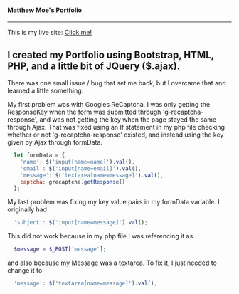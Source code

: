 #### Matthew Moe's Portfolio

---

This is my live site: [Click me!](matthewmoe.com)

I created my Portfolio using Bootstrap, HTML, PHP, and a little bit of JQuery ($.ajax).
---
There was one small issue / bug that set me back, but I overcame that and learned a little something.

My first problem was with Googles ReCaptcha, I was only getting the ResponseKey when the form was submitted through 'g-recaptcha-response', and was not getting the key when the page stayed the same through Ajax. That was fixed using an If statement in my php file checking whether or not 'g-recaptcha-response' existed, and instead using the key given by Ajax through formData.

```JavaScript
  let formData = {
    'name': $('input[name=name]').val(),
    'email': $('input[name=email]').val(),
    'message': $('textarea[name=message]').val(),
    captcha: grecaptcha.getResponse()
  };
```

My last problem was fixing my key value pairs in my formData variable. I originally had 

```JavaScript
  'subject': $('input[name=message]').val();
```
This did not work because in my php file I was referencing it as 
```php
  $message = $_POST['message'];
```
and also because my Message was a textarea. To fix it, I just needed to change it to
```JavaScript
  'message': $('textarea[name=message]').val(),
```
